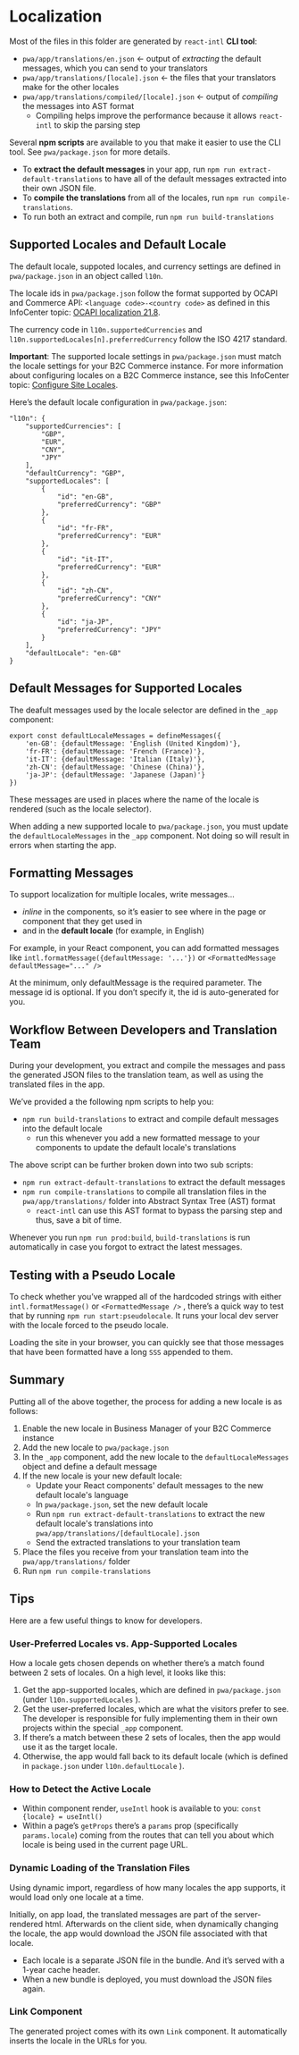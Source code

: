 # Localization

Most of the files in this folder are generated by `react-intl` **CLI tool**:

-   `pwa/app/translations/en.json` <- output of _extracting_ the default messages, which you can send to your translators
-   `pwa/app/translations/[locale].json` <- the files that your translators make for the other locales
-   `pwa/app/translations/compiled/[locale].json` <- output of _compiling_ the messages into AST format
    -   Compiling helps improve the performance because it allows `react-intl` to skip the parsing step

Several **npm scripts** are available to you that make it easier to use the CLI tool. See `pwa/package.json` for more details.

-   To **extract the default messages** in your app, run `npm run extract-default-translations` to have all of the default messages extracted into their own JSON file.
-   To **compile the translations** from all of the locales, run `npm run compile-translations`.
-   To run both an extract and compile, run `npm run build-translations`

## Supported Locales and Default Locale

The default locale, suppoted locales, and currency settings are defined in `pwa/package.json` in an object called `l10n`.

The locale ids in `pwa/package.json` follow the format supported by OCAPI and Commerce API: `<language code>-<country code>` as defined in this InfoCenter topic: [OCAPI localization 21.8](https://documentation.b2c.commercecloud.salesforce.com/DOC1/topic/com.demandware.dochelp/OCAPI/current/usage/Localization.html).

The currency code in `l10n.supportedCurrencies` and `l10n.supportedLocales[n].preferredCurrency` follow the ISO 4217 standard.

**Important**: The supported locale settings in `pwa/package.json` must match the locale settings for your B2C Commerce instance. For more information about configuring locales on a B2C Commerce instance, see this InfoCenter topic: [Configure Site Locales](https://documentation.b2c.commercecloud.salesforce.com/DOC2/topic/com.demandware.dochelp/content/b2c_commerce/topics/admin/b2c_configuring_site_locales.html).

Here’s the default locale configuration in `pwa/package.json`:

```
"l10n": {
    "supportedCurrencies": [
        "GBP",
        "EUR",
        "CNY",
        "JPY"
    ],
    "defaultCurrency": "GBP",
    "supportedLocales": [
        {
            "id": "en-GB",
            "preferredCurrency": "GBP"
        },
        {
            "id": "fr-FR",
            "preferredCurrency": "EUR"
        },
        {
            "id": "it-IT",
            "preferredCurrency": "EUR"
        },
        {
            "id": "zh-CN",
            "preferredCurrency": "CNY"
        },
        {
            "id": "ja-JP",
            "preferredCurrency": "JPY"
        }
    ],
    "defaultLocale": "en-GB"
}
```

## Default Messages for Supported Locales

The deafult messages used by the locale selector are defined in the `_app` component:

```
export const defaultLocaleMessages = defineMessages({
    'en-GB': {defaultMessage: 'English (United Kingdom)'},
    'fr-FR': {defaultMessage: 'French (France)'},
    'it-IT': {defaultMessage: 'Italian (Italy)'},
    'zh-CN': {defaultMessage: 'Chinese (China)'},
    'ja-JP': {defaultMessage: 'Japanese (Japan)'}
})
```

These messages are used in places where the name of the locale is rendered (such as the locale selector).

When adding a new supported locale to `pwa/package.json`, you must update the `defaultLocaleMessages` in the `_app` component. Not doing so will result in errors when starting the app.

## Formatting Messages

To support localization for multiple locales, write messages...

-   _inline_ in the components, so it’s easier to see where in the page or component that they get used in
-   and in the **default locale** (for example, in English)

For example, in your React component, you can add formatted messages like `intl.formatMessage({defaultMessage: '...'})` or `<FormattedMessage defaultMessage="..." />`

At the minimum, only defaultMessage is the required parameter. The message id is optional. If you don’t specify it, the id is auto-generated for you.

## Workflow Between Developers and Translation Team

During your development, you extract and compile the messages and pass the generated JSON files to the translation team, as well as using the translated files in the app.

We’ve provided a the following npm scripts to help you:

-   `npm run build-translations` to extract and compile default messages into the default locale
    -   run this whenever you add a new formatted message to your components to update the default locale's translations

The above script can be further broken down into two sub scripts:

-   `npm run extract-default-translations` to extract the default messages
-   `npm run compile-translations` to compile all translation files in the `pwa/app/translations/` folder into Abstract Syntax Tree (AST) format
    -   `react-intl` can use this AST format to bypass the parsing step and thus, save a bit of time.

Whenever you run `npm run prod:build`, `build-translations` is run automatically in case you forgot to extract the latest messages.

## Testing with a Pseudo Locale

To check whether you’ve wrapped all of the hardcoded strings with either `intl.formatMessage()` or `<FormattedMessage />` , there’s a quick way to test that by running `npm run start:pseudolocale`. It runs your local dev server with the locale forced to the pseudo locale.

Loading the site in your browser, you can quickly see that those messages that have been formatted have a long `SSS` appended to them.

## Summary

Putting all of the above together, the process for adding a new locale is as follows:

1. Enable the new locale in Business Manager of your B2C Commerce instance
2. Add the new locale to `pwa/package.json`
3. In the `_app` component, add the new locale to the `defaultLocaleMessages` object and define a default message
4. If the new locale is your new default locale:
    - Update your React components' default messages to the new default locale's language
    - In `pwa/package.json`, set the new default locale
    - Run `npm run extract-default-translations` to extract the new default locale's translations into `pwa/app/translations/[defaultLocale].json`
    - Send the extracted translations to your translation team
5. Place the files you receive from your translation team into the `pwa/app/translations/` folder
6. Run `npm run compile-translations`

## Tips

Here are a few useful things to know for developers.

### User-Preferred Locales vs. App-Supported Locales

How a locale gets chosen depends on whether there’s a match found between 2 sets of locales. On a high level, it looks like this:

1. Get the app-supported locales, which are defined in `pwa/package.json` (under `l10n.supportedLocales` ).
2. Get the user-preferred locales, which are what the visitors prefer to see. The developer is responsible for fully implementing them in their own projects within the special `_app` component.
3. If there’s a match between these 2 sets of locales, then the app would use it as the target locale.
4. Otherwise, the app would fall back to its default locale (which is defined in `package.json` under `l10n.defaultLocale` ).

### How to Detect the Active Locale

-   Within component render, `useIntl` hook is available to you: `const {locale} = useIntl()`
-   Within a page’s `getProps` there’s a `params` prop (specifically `params.locale`) coming from the routes that can tell you about which locale is being used in the current page URL.

### Dynamic Loading of the Translation Files

Using dynamic import, regardless of how many locales the app supports, it would load only one locale at a time.

Initially, on app load, the translated messages are part of the server-rendered html. Afterwards on the client side, when dynamically changing the locale, the app would download the JSON file associated with that locale.

-   Each locale is a separate JSON file in the bundle. And it’s served with a 1-year cache header.
-   When a new bundle is deployed, you must download the JSON files again.

### Link Component

The generated project comes with its own `Link` component. It automatically inserts the locale in the URLs for you.
